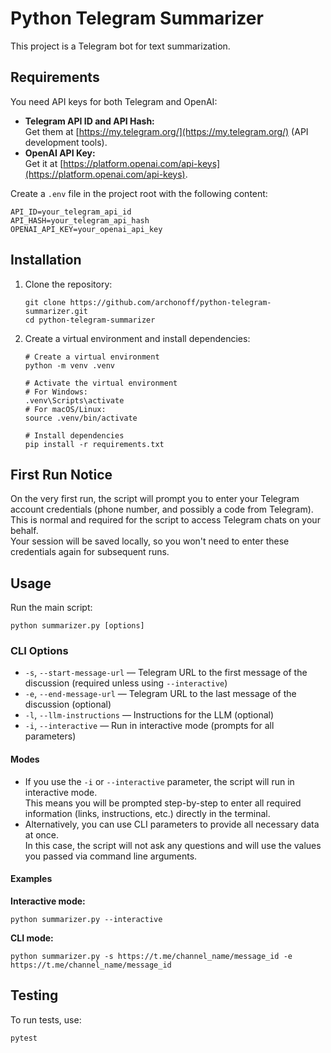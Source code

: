 # Python Telegram Summarizer

This project is a Telegram bot for text summarization.

## Requirements

You need API keys for both Telegram and OpenAI:

- **Telegram API ID and API Hash:**  
  Get them at [https://my.telegram.org/](https://my.telegram.org/) (API development tools).
- **OpenAI API Key:**  
  Get it at [https://platform.openai.com/api-keys](https://platform.openai.com/api-keys).

Create a `.env` file in the project root with the following content:
```
API_ID=your_telegram_api_id
API_HASH=your_telegram_api_hash
OPENAI_API_KEY=your_openai_api_key
```

## Installation

1. Clone the repository:
   ```
   git clone https://github.com/archonoff/python-telegram-summarizer.git
   cd python-telegram-summarizer
   ```

2. Create a virtual environment and install dependencies:
   ```
   # Create a virtual environment
   python -m venv .venv
   
   # Activate the virtual environment
   # For Windows:
   .venv\Scripts\activate
   # For macOS/Linux:
   source .venv/bin/activate
   
   # Install dependencies
   pip install -r requirements.txt
   ```

## First Run Notice

On the very first run, the script will prompt you to enter your Telegram account credentials (phone number, and possibly a code from Telegram).  
This is normal and required for the script to access Telegram chats on your behalf.  
Your session will be saved locally, so you won't need to enter these credentials again for subsequent runs.

## Usage

Run the main script:
```
python summarizer.py [options]
```

### CLI Options

- `-s`, `--start-message-url` — Telegram URL to the first message of the discussion (required unless using `--interactive`)
- `-e`, `--end-message-url` — Telegram URL to the last message of the discussion (optional)
- `-l`, `--llm-instructions` — Instructions for the LLM (optional)
- `-i`, `--interactive` — Run in interactive mode (prompts for all parameters)

#### Modes

- If you use the `-i` or `--interactive` parameter, the script will run in interactive mode.  
  This means you will be prompted step-by-step to enter all required information (links, instructions, etc.) directly in the terminal.
- Alternatively, you can use CLI parameters to provide all necessary data at once.  
  In this case, the script will not ask any questions and will use the values you passed via command line arguments.

#### Examples

**Interactive mode:**
```
python summarizer.py --interactive
```

**CLI mode:**
```
python summarizer.py -s https://t.me/channel_name/message_id -e https://t.me/channel_name/message_id
```

## Testing

To run tests, use:
```
pytest
```